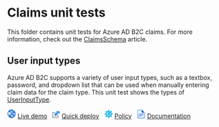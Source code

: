 # Claims unit tests

This folder contains unit tests for Azure AD B2C claims. For more information, check out the [ClaimsSchema](https://docs.microsoft.com/azure/active-directory-b2c/claimsschema) article.

## User input types

Azure AD B2C supports a variety of user input types, such as a textbox, password, and dropdown list that can be used when manually entering claim data for the claim type. This unit test shows the types of [UserInputType](https://docs.microsoft.com/azure/active-directory-b2c/claimsschema#userinputtype). 

![live demo](../media/demo.png) [Live demo](https://b2clivedemo.b2clogin.com/b2clivedemo.onmicrosoft.com/B2C_1A_Claim_UserInputTypes_All/oauth2/v2.0/authorize?client_id=cfaf887b-a9db-4b44-ac47-5efff4e2902c&nonce=defaultNonce&redirect_uri=https%3A%2F%2Fjwt.ms&scope=openid&response_type=id_token&prompt=login) &nbsp; ![Quick deploy](../media/deploy.png) [Quick deploy](https://b2ciefsetupapp.azurewebsites.net/)  &nbsp; ![policy](../media/policy.png) [Policy](Claim_UserInputTypes_All.xml) &nbsp;  ![documentation](../media/doc.png) [Documentation](https://docs.microsoft.com/azure/active-directory-b2c/claimsschema#userinputtype)

